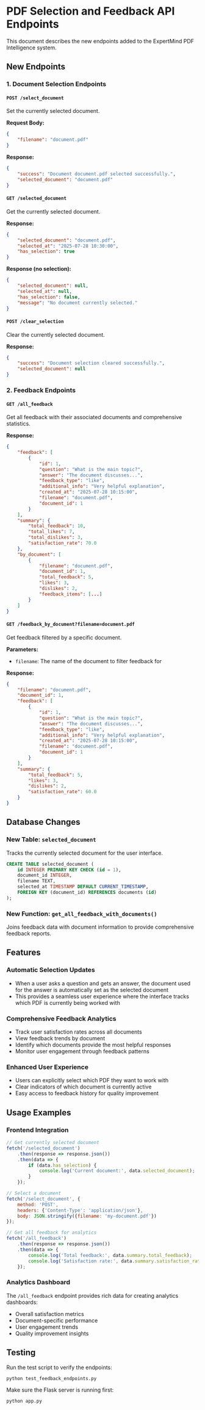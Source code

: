 # PDF Selection and Feedback API Endpoints

This document describes the new endpoints added to the ExpertMind PDF Intelligence system.

## New Endpoints

### 1. Document Selection Endpoints

#### `POST /select_document`

Set the currently selected document.

**Request Body:**

```json
{
    "filename": "document.pdf"
}
```

**Response:**

```json
{
    "success": "Document document.pdf selected successfully.",
    "selected_document": "document.pdf"
}
```

#### `GET /selected_document`

Get the currently selected document.

**Response:**

```json
{
    "selected_document": "document.pdf",
    "selected_at": "2025-07-28 10:30:00",
    "has_selection": true
}
```

**Response (no selection):**

```json
{
    "selected_document": null,
    "selected_at": null,
    "has_selection": false,
    "message": "No document currently selected."
}
```

#### `POST /clear_selection`

Clear the currently selected document.

**Response:**

```json
{
    "success": "Document selection cleared successfully.",
    "selected_document": null
}
```

### 2. Feedback Endpoints

#### `GET /all_feedback`

Get all feedback with their associated documents and comprehensive statistics.

**Response:**

```json
{
    "feedback": [
        {
            "id": 1,
            "question": "What is the main topic?",
            "answer": "The document discusses...",
            "feedback_type": "like",
            "additional_info": "Very helpful explanation",
            "created_at": "2025-07-28 10:15:00",
            "filename": "document.pdf",
            "document_id": 1
        }
    ],
    "summary": {
        "total_feedback": 10,
        "total_likes": 7,
        "total_dislikes": 3,
        "satisfaction_rate": 70.0
    },
    "by_document": [
        {
            "filename": "document.pdf",
            "document_id": 1,
            "total_feedback": 5,
            "likes": 3,
            "dislikes": 2,
            "feedback_items": [...]
        }
    ]
}
```

#### `GET /feedback_by_document?filename=document.pdf`

Get feedback filtered by a specific document.

**Parameters:**

- `filename`: The name of the document to filter feedback for

**Response:**

```json
{
    "filename": "document.pdf",
    "document_id": 1,
    "feedback": [
        {
            "id": 1,
            "question": "What is the main topic?",
            "answer": "The document discusses...",
            "feedback_type": "like",
            "additional_info": "Very helpful explanation",
            "created_at": "2025-07-28 10:15:00",
            "filename": "document.pdf",
            "document_id": 1
        }
    ],
    "summary": {
        "total_feedback": 5,
        "likes": 3,
        "dislikes": 2,
        "satisfaction_rate": 60.0
    }
}
```

## Database Changes

### New Table: `selected_document`

Tracks the currently selected document for the user interface.

```sql
CREATE TABLE selected_document (
    id INTEGER PRIMARY KEY CHECK (id = 1),
    document_id INTEGER,
    filename TEXT,
    selected_at TIMESTAMP DEFAULT CURRENT_TIMESTAMP,
    FOREIGN KEY (document_id) REFERENCES documents (id)
);
```

### New Function: `get_all_feedback_with_documents()`

Joins feedback data with document information to provide comprehensive feedback reports.

## Features

### Automatic Selection Updates

- When a user asks a question and gets an answer, the document used for the answer is automatically set as the selected document
- This provides a seamless user experience where the interface tracks which PDF is currently being worked with

### Comprehensive Feedback Analytics

- Track user satisfaction rates across all documents
- View feedback trends by document
- Identify which documents provide the most helpful responses
- Monitor user engagement through feedback patterns

### Enhanced User Experience

- Users can explicitly select which PDF they want to work with
- Clear indicators of which document is currently active
- Easy access to feedback history for quality improvement

## Usage Examples

### Frontend Integration

```javascript
// Get currently selected document
fetch('/selected_document')
    .then(response => response.json())
    .then(data => {
        if (data.has_selection) {
            console.log('Current document:', data.selected_document);
        }
    });

// Select a document
fetch('/select_document', {
    method: 'POST',
    headers: {'Content-Type': 'application/json'},
    body: JSON.stringify({filename: 'my-document.pdf'})
});

// Get all feedback for analytics
fetch('/all_feedback')
    .then(response => response.json())
    .then(data => {
        console.log('Total feedback:', data.summary.total_feedback);
        console.log('Satisfaction rate:', data.summary.satisfaction_rate + '%');
    });
```

### Analytics Dashboard

The `/all_feedback` endpoint provides rich data for creating analytics dashboards:

- Overall satisfaction metrics
- Document-specific performance
- User engagement trends
- Quality improvement insights

## Testing

Run the test script to verify the endpoints:

```bash
python test_feedback_endpoints.py
```

Make sure the Flask server is running first:

```bash
python app.py
```
